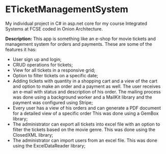 # ETicketManagementSystem
My individual project in C# in asp.net core for my course Integrated Systems at FCSE coded in Onion Architecture.

**Description:** This app is something like an e-shop for movie tickets and management system for orders and payments.
These are some of the features it has:
- User sign up and login;
- CRUD operations for tickets;
- View for all tickets in a responsive grid;
- Option to filter tickets on a specific date;
- Adding tickets with quantity in a shopping cart and a view of the cart and option to make an order and a payment as well.
The user receives an e-mail with status and description of his order. 
The mailing process was done using a background worker and a MailKit library and the payment was configured using Stripe;
- Every user has a view of his orders and can generate a PDF document for a detailed view of a specific order
This was done using a GemBox library;
- The administrator can export all tickets into excel file with an option to filter the tickets based on the movie genre.
This was done using the ClosedXML library;
- The administrator can import users from an excel file. This was done using the ExcelDataReader library;
